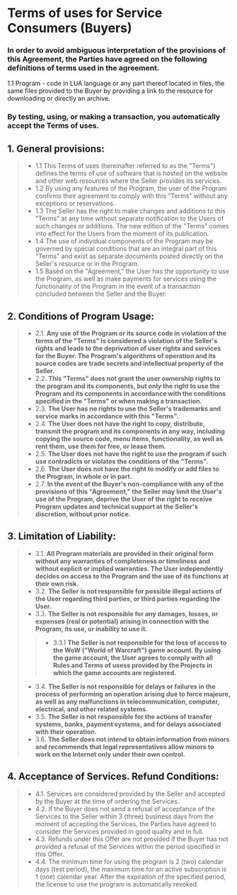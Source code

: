 # Terms of uses for Service Consumers (Buyers)
### In order to avoid ambiguous interpretation of the provisions of this Agreement, the Parties have agreed on the following definitions of terms used in the agreement.
1.1 Program - code in LUA language or any part thereof located in files, the same files provided to the Buyer by providing a link to the resource for downloading or directly an archive.
### By testing, using, or making a transaction, you automatically accept the Terms of uses.

## 1. General provisions:
> - 1.1 This Terms of uses (hereinafter referred to as the "Terms") defines the terms of use of software that is hosted on the website and other web resources where the Seller provides its services.
> - 1.2 By using any features of the Program, the user of the Program confirms their agreement to comply with this "Terms" without any exceptions or reservations.
> - 1.3 The Seller has the right to make changes and additions to this "Terms" at any time without separate notification to the Users of such changes or additions. The new edition of the "Terms" comes into effect for the Users from the moment of its publication.
> - 1.4 The use of individual components of the Program may be governed by special conditions that are an integral part of this "Terms" and exist as separate documents posted directly on the Seller's resource or in the Program.
> - 1.5 Based on the "Agreement," the User has the opportunity to use the Program, as well as make payments for services using the functionality of the Program in the event of a transaction concluded between the Seller and the Buyer.
## 2. Conditions of Program Usage:
> - 2.1. **Any use of the Program or its source code in violation of the terms of the "Terms" is considered a violation of the Seller's rights and leads to the deprivation of user rights and services for the Buyer. The Program's algorithms of operation and its source codes are trade secrets and intellectual property of the Seller.**
> - 2.2. **This "Terms" does not grant the user ownership rights to the program and its components, but only the right to use the Program and its components in accordance with the conditions specified in the "Terms" or when making a transaction.**
> - 2.3. **The User has no rights to use the Seller's trademarks and service marks in accordance with this "Terms".**
> - 2.4. **The User does not have the right to copy, distribute, transmit the program and its components in any way, including copying the source code, menu items, functionality, as well as rent them, use them for free, or lease them.**
> - 2.5. **The User does not have the right to use the program if such use contradicts or violates the conditions of the "Terms".**
> - 2.6. **The User does not have the right to modify or add files to the Program, in whole or in part.**
> - 2.7. **In the event of the Buyer's non-compliance with any of the provisions of this "Agreement," the Seller may limit the User's use of the Program, deprive the User of the right to receive Program updates and technical support at the Seller's discretion, without prior notice.**
## 3. Limitation of Liability:
> - 3.1. **All Program materials are provided in their original form without any warranties of completeness or timeliness and without explicit or implied warranties. The User independently decides on access to the Program and the use of its functions at their own risk.**
> - 3.2. **The Seller is not responsible for possible illegal actions of the User regarding third parties, or third parties regarding the User.**
> - 3.3. **The Seller is not responsible for any damages, losses, or expenses (real or potential) arising in connection with the Program, its use, or inability to use it.**
>> - 3.3.1 **The Seller is not responsible for the loss of access to the WoW ("World of Warcraft") game account. By using the game account, the User agrees to comply with all Rules and Terms of usess provided by the Projects in which the game accounts are registered.**
> - 3.4. **The Seller is not responsible for delays or failures in the process of performing an operation arising due to force majeure, as well as any malfunctions in telecommunication, computer, electrical, and other related systems.**
> - 3.5. **The Seller is not responsible for the actions of transfer systems, banks, payment systems, and for delays associated with their operation.**
> - 3.6. **The Seller does not intend to obtain information from minors and recommends that legal representatives allow minors to work on the Internet only under their own control.**
## 4. Acceptance of Services. Refund Conditions:
> - 4.1. Services are considered provided by the Seller and accepted by the Buyer at the time of ordering the Services.
> - 4.2. If the Buyer does not send a refusal of acceptance of the Services to the Seller within 3 (three) business days from the moment of accepting the Services, the Parties have agreed to consider the Services provided in good quality and in full.
> - 4.3. Refunds under this Offer are not provided if the Buyer has not provided a refusal of the Services within the period specified in this Offer.
> - 4.4. The minimum time for using the program is 2 (two) calendar days (test period), the maximum time for an active subscription is 1 (one) calendar year. After the expiration of the specified period, the license to use the program is automatically revoked.